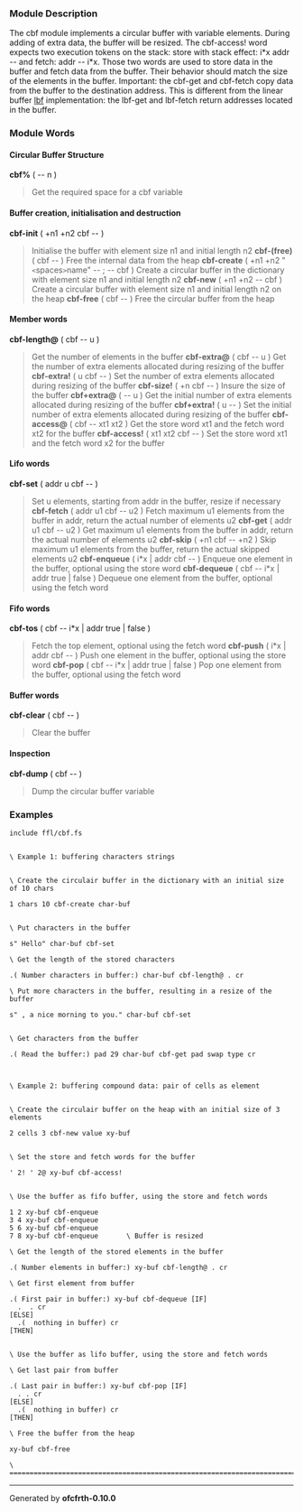 ### Module Description ###
The cbf module implements a circular buffer with variable elements.
During adding of extra data, the buffer will be resized. The cbf-access!
word expects two execution tokens on the stack: store with stack effect:
i\*x addr --  and fetch: addr -- i\*x. Those two words are used to store
data in the buffer and fetch data from the buffer. Their behavior should
match the size of the elements in the buffer.
Important: the cbf-get and cbf-fetch copy data from the buffer to the
destination address. This is different from the linear buffer [lbf](lbf.md)
implementation: the lbf-get and lbf-fetch return addresses located
in the buffer.

### Module Words ###
#### Circular Buffer Structure ####
**cbf%** ( -- n )
> Get the required space for a cbf variable
#### Buffer creation, initialisation and destruction ####
**cbf-init** ( +n1 +n2 cbf -- )
> Initialise the buffer with element size n1 and initial length n2
**cbf-(free)** ( cbf -- )
> Free the internal data from the heap
**cbf-create** ( +n1 +n2 "`<`spaces`>`name" -- ; -- cbf )
> Create a circular buffer in the dictionary with element size n1 and initial length n2
**cbf-new** ( +n1 +n2 -- cbf )
> Create a circular buffer with element size n1 and initial length n2 on the heap
**cbf-free** ( cbf -- )
> Free the circular buffer from the heap
#### Member words ####
**cbf-length@** ( cbf -- u )
> Get the number of elements in the buffer
**cbf-extra@** ( cbf -- u )
> Get the number of extra elements allocated during resizing of the buffer
**cbf-extra!** ( u cbf -- )
> Set the number of extra elements allocated during resizing of the buffer
**cbf-size!** ( +n cbf -- )
> Insure the size of the buffer
**cbf+extra@** ( -- u )
> Get the initial number of extra elements allocated during resizing of the buffer
**cbf+extra!** ( u -- )
> Set the initial number of extra elements allocated during resizing of the buffer
**cbf-access@** ( cbf -- xt1 xt2 )
> Get the store word xt1 and the fetch word xt2 for the buffer
**cbf-access!** ( xt1 xt2 cbf -- )
> Set the store word xt1 and the fetch word x2 for the buffer
#### Lifo words ####
**cbf-set** ( addr u cbf -- )
> Set u elements, starting from addr in the buffer, resize if necessary
**cbf-fetch** ( addr u1 cbf -- u2 )
> Fetch maximum u1 elements from the buffer in addr, return the actual number of elements u2
**cbf-get** ( addr u1 cbf -- u2 )
> Get maximum u1 elements from the buffer in addr, return the actual number of elements u2
**cbf-skip** ( +n1 cbf -- +n2 )
> Skip maximum u1 elements from the buffer, return the actual skipped elements u2
**cbf-enqueue** ( i\*x | addr cbf -- )
> Enqueue one element in the buffer, optional using the store word
**cbf-dequeue** ( cbf -- i\*x | addr true | false )
> Dequeue one element from the buffer, optional using the fetch word
#### Fifo words ####
**cbf-tos** ( cbf -- i\*x | addr true | false )
> Fetch the top element, optional using the fetch word
**cbf-push** ( i\*x | addr cbf -- )
> Push one element in the buffer, optional using the store word
**cbf-pop** ( cbf -- i\*x | addr true | false )
> Pop one element from the buffer, optional using the fetch word
#### Buffer words ####
**cbf-clear** ( cbf -- )
> Clear the buffer
#### Inspection ####
**cbf-dump** ( cbf -- )
> Dump the circular buffer variable
### Examples ###
```
include ffl/cbf.fs


\ Example 1: buffering characters strings


\ Create the circulair buffer in the dictionary with an initial size of 10 chars

1 chars 10 cbf-create char-buf


\ Put characters in the buffer

s" Hello" char-buf cbf-set

\ Get the length of the stored characters

.( Number characters in buffer:) char-buf cbf-length@ . cr

\ Put more characters in the buffer, resulting in a resize of the buffer

s" , a nice morning to you." char-buf cbf-set


\ Get characters from the buffer

.( Read the buffer:) pad 29 char-buf cbf-get pad swap type cr



\ Example 2: buffering compound data: pair of cells as element


\ Create the circulair buffer on the heap with an initial size of 3 elements

2 cells 3 cbf-new value xy-buf


\ Set the store and fetch words for the buffer

' 2! ' 2@ xy-buf cbf-access!


\ Use the buffer as fifo buffer, using the store and fetch words

1 2 xy-buf cbf-enqueue
3 4 xy-buf cbf-enqueue
5 6 xy-buf cbf-enqueue
7 8 xy-buf cbf-enqueue       \ Buffer is resized

\ Get the length of the stored elements in the buffer

.( Number elements in buffer:) xy-buf cbf-length@ . cr

\ Get first element from buffer

.( First pair in buffer:) xy-buf cbf-dequeue [IF]
  .  . cr
[ELSE]
  .(  nothing in buffer) cr
[THEN]


\ Use the buffer as lifo buffer, using the store and fetch words

\ Get last pair from buffer

.( Last pair in buffer:) xy-buf cbf-pop [IF]
  . . cr
[ELSE]
  .(  nothing in buffer) cr
[THEN]

\ Free the buffer from the heap

xy-buf cbf-free

\ ==============================================================================
```

---

Generated by **ofcfrth-0.10.0**